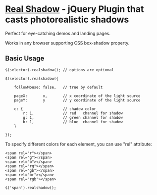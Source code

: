 # [Real Shadow](http://indamix.github.com/real-shadow/) - jQuery Plugin that casts photorealistic shadows
Perfect for eye-catching demos and landing pages.

Works in any browser supporting CSS box-shadow property.

## Basic Usage

	$(selector).realshadow(); // options are optional

	$(selector).realshadow({

		followMouse: false,   // true by default

		pageX:       x,       // x coordinate of the light source
		pageY:       y        // y coordinate of the light source

		c: {                  // shadow color
			r: 1,             // red   channel for shadow
			g: 1,             // green channel for shadow
			b: 1,             // blue  channel for shadow
		}

	});

To specify different colors for each element, you can use "rel" attribute:

	<span rel="r"></span>
	<span rel="g"></span>
	<span rel="b"></span>
	<span rel="rg"></span>
	<span rel="gb"></span>
	<span rel="br"></span>
	<span rel="rgb"></span>

	$('span').realshadow();